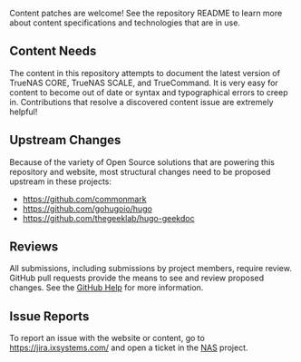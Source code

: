 Content patches are welcome!
See the repository README to learn more about content specifications and technologies that are in use.

## Content Needs

The content in this repository attempts to document the latest version of TrueNAS CORE, TrueNAS SCALE, and TrueCommand.
It is very easy for content to become out of date or syntax and typographical errors to creep in.
Contributions that resolve a discovered content issue are extremely helpful!

## Upstream Changes

Because of the variety of Open Source solutions that are powering this repository and website, most structural changes need to be proposed upstream in these projects:

* https://github.com/commonmark
* https://github.com/gohugoio/hugo
* https://github.com/thegeeklab/hugo-geekdoc

## Reviews

All submissions, including submissions by project members, require review.
GitHub pull requests provide the means to see and review proposed changes.
See the [GitHub Help](https://help.github.com/articles/about-pull-requests/) for more information.

## Issue Reports

To report an issue with the website or content, go to https://jira.ixsystems.com/ and open a ticket in the [NAS](https://jira.ixsystems.com/projects/NAS/) project.
